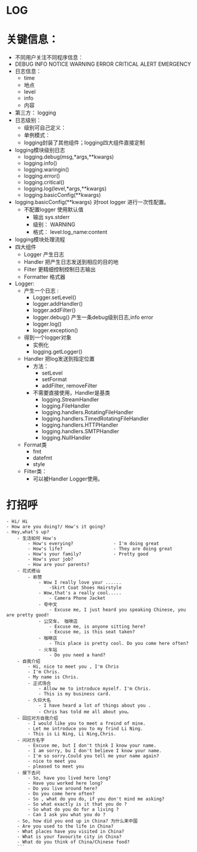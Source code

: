 # LOG
# 关键信息：
- 不同用户关注不同程序信息：
- DEBUG  INFO NOTICE WARNING ERROR CRITICAL ALERT EMERGENCY
- 日志信息：
    - time
    - 地点
    - level
    - info
    - 内容
- 第三方： logging
- 日志级别： 
    - 级别可自己定义：
    - 单例模式：
    - logging封装了其他组件；logging四大组件直接定制
- logging模块级别日志
    - logging.debug(msg,*args,**kwargs)
    - logging.info()
    - logging.waringin()
    - logging.error()
    - logging.critical()
    - logging.log(level,*args,**kwargs)
    - logging.basicConfig(**kwargs)
- logging.basicConfig(**kwargs) 对root logger 进行一次性配置。
    - 不配置logger 使用默认值
        - 输出 sys.stderr
        - 级别： WARNING
        - 格式： level:log_name:content
- logging模块处理流程 
- 四大组件
    - Logger 产生日志
    - Handler 把产生日志发送到相应的目的地
    - Filter 更精细控制控制日志输出
    - Formatter 格式器
-  Logger:
    - 产生一个日志 :
        - Logger.setLevel()
        - logger.addHandler()
        - logger.addFilter()
        - logger.debug() 产生一条debug级别日志,info error
        - logger.log()
        - logger.exception()
    - 得到一个logger对象
        - 实例化
        - logging.getLogger()
    - Handler 把log发送到指定位置
        - 方法： 
            - setLevel
            - setFormat
            - addFilter, removeFilter
        - 不需要直接使用，Handler是基类
            - logging.StreamHandler
            - logging.FileHandler
            - logging.handlers.RotatingFileHandler
            - logging.handlers.TimedRotatingFileHandler
            - logging.handlers.HTTPHandler
            - logging.handlers.SMTPHandler
            - logging.NullHandler
    - Format类
        - fmt
        - datefmt
        - style
    - Filter类：
        - 可以被Handler Logger使用。


# 打招呼 
```
- Hi/ Hi
- How are you doing?/ How's it going?
- Hey,what's up?
    - 生活如何 How's
        - How's everying?               - I'm doing great              
        - How's life?                   - They are doing great
        - How's your family?            - Pretty good
        - How's your job?
        - How are your parents?
    - 花式搭讪
        - 称赞
            - Wow I really love your ......
                -Skirt Coat Shoes Hairstyle
            - Wow,that's a really cool.....
                - Camera Phone Jacket
            - 夸中文
                - Excuse me, I just heard you speaking Chinese, you are pretty good!
            - 公交车， 咖啡店
                - Excuse me, is anyone sitting here?
                - Excuse me, is this seat taken?
            - 咖啡店
                - This place is pretty cool. Do you come here often?
            - 火车站
                - Do you need a hand?
    - 自我介绍
        - Hi, nice to meet you , I'm Chris
        - I'm Chris.
        - My name is Chris.
        - 正式场合
            - Allow me to introduce myself. I'm Chris.
            - This is my business card.
        - 久仰大名
            - I have heard a lot of things about you .
            - Chris has told me all about you。
    - 回应对方自我介绍
        - I would like you to meet a freind of mine.
        - Let me introduce you to my frind Li Ning.
        - This is Li Ning, Li Ning,Chris.
    - 问对方名字
        - Excuse me, but I don't think I know your name.
        - I am sorry, bu I don't believe I know your name.
        - I'm so sorry.Could you tell me your name again?
        - nice to meet you 
        - pleased to meet you
    - 接下去问
        - So, have you lived here long?
        - Have you worked here long?
        - Do you live around here?
        - Do you come here often?
        - So , what do you do, if you don't mind me asking?
        - So what exactly is it that you do ?
        - So what do you do for a living ?
        - Can I ask you what you do ?
    - So, how did you end up in China? 为什么来中国
    - Are you used to the life in China?
    - What places have you visited in China?
    - What is your favourite city in China?
    - What do you think of China/Chinese food?
    ```
    
```



    

